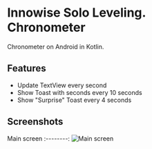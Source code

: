 
# Innowise Solo Leveling. Chronometer

Chronometer on Android in Kotlin.
## Features

- Update TextView every second
- Show Toast with seconds every 10 seconds
- Show "Surprise" Toast every 4 seconds
## Screenshots
Main screen
:--------:
![Main screen](https://i.imgur.com/PZwSSOD.png)
